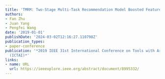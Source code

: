 ```yaml
---
title: 'TMRM: Two-Stage Multi-Task Recommendation Model Boosted Feature Selection'
authors:
- Fan Zhu
- Juan Yang
- Pengfei Wang
date: '2019-01-01'
publishDate: '2024-03-02T12:16:27.110798Z'
publication_types:
- paper-conference
publication: '*2019 IEEE 31st International Conference on Tools with Artificial Intelligence
  (ICTAI)*'
links:
- name: URL
  url: https://ieeexplore.ieee.org/abstract/document/8995332/
---
```

